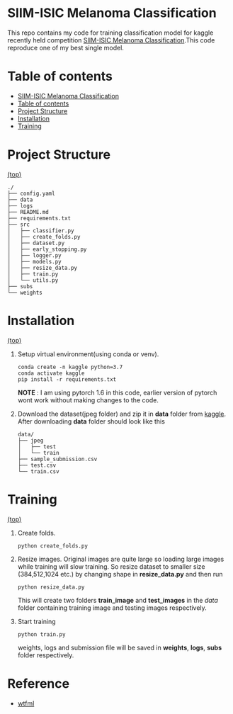 # SIIM-ISIC Melanoma Classification
This repo contains my code for training classification model for kaggle recently held competition [SIIM-ISIC Melanoma Classification](https://www.kaggle.com/c/siim-isic-melanoma-classification/).This code reproduce one of my best single model.

# Table of contents

- [SIIM-ISIC Melanoma Classification](#introduction)
- [Table of contents](#table-of-contents)
- [Project Structure](#project-structure)
- [Installation](#installation)
- [Training](#training)


# Project Structure
[(top)](#table-of-contents)

    ./
    ├── config.yaml
    ├── data
    ├── logs
    ├── README.md
    ├── requirements.txt
    ├── src
    │   ├── classifier.py
    │   ├── create_folds.py
    │   ├── dataset.py
    │   ├── early_stopping.py
    │   ├── logger.py
    │   ├── models.py
    │   ├── resize_data.py
    │   ├── train.py
    │   └── utils.py
    ├── subs
    └── weights


# Installation
[(top)](#table-of-contents)
1. Setup virtual environment(using conda or venv).

    ```
    conda create -n kaggle python=3.7
    conda activate kaggle
    pip install -r requirements.txt
    ```

    **NOTE** : I am using pytorch 1.6 in this code, earlier version of pytorch wont work without making changes to the code.

2. Download the dataset(jpeg folder) and zip it in **data** folder from [kaggle](https://www.kaggle.com/c/siim-isic-melanoma-classification/data). After downloading **data** folder should look like this

    ```
    data/
    ├── jpeg
    │   ├── test
    │   └── train
    ├── sample_submission.csv
    ├── test.csv
    └── train.csv
    ```

# Training
[(top)](#table-of-contents)

1. Create folds.

    ```python create_folds.py```

2. Resize images. Original images are quite large so loading large images while training will slow training. So resize dataset to smaller size (384,512,1024 etc.) by     changing shape  in **resize_data.py** and then run

    ```python resize_data.py```

    This will create two folders **train_image** and **test_images** in the *data* folder containing training image and testing images respectively.


3. Start training

    ```python train.py```

    weights, logs and submission file will be saved in **weights**, **logs**, **subs** folder respectively.


# Reference 

 * [wtfml](https://github.com/abhishekkrthakur/wtfml)
